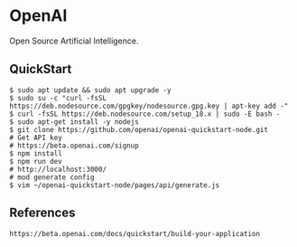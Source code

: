 OpenAI
======

Open Source Artificial Intelligence. 

QuickStart
----------

    $ sudo apt update && sudo apt upgrade -y
    $ sudo su -c "curl -fsSL https://deb.nodesource.com/gpgkey/nodesource.gpg.key | apt-key add -"
    $ curl -fsSL https://deb.nodesource.com/setup_18.x | sudo -E bash - 
    $ sudo apt-get install -y nodejs 
    $ git clone https://github.com/openai/openai-quickstart-node.git
    # Get API key
    # https://beta.openai.com/signup
    $ npm install
    $ npm run dev
    # http://localhost:3000/
    # mod generate config
    $ vim ~/openai-quickstart-node/pages/api/generate.js

References
-----------

    https://beta.openai.com/docs/quickstart/build-your-application